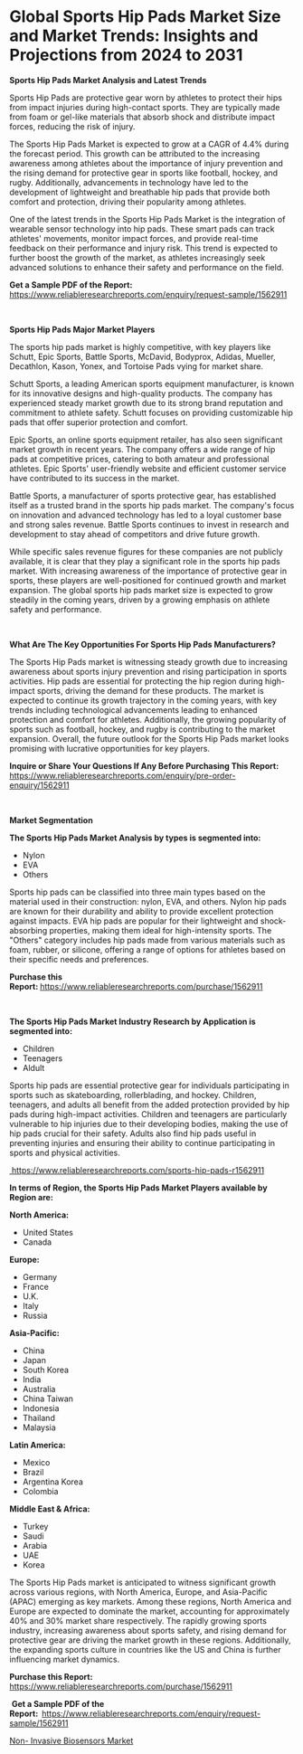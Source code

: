 <p><h1>Global Sports Hip Pads Market Size and Market Trends: Insights and Projections from 2024 to 2031</h1></p><p><strong>Sports Hip Pads Market Analysis and Latest Trends</strong></p>
<p><p>Sports Hip Pads are protective gear worn by athletes to protect their hips from impact injuries during high-contact sports. They are typically made from foam or gel-like materials that absorb shock and distribute impact forces, reducing the risk of injury.</p><p>The Sports Hip Pads Market is expected to grow at a CAGR of 4.4% during the forecast period. This growth can be attributed to the increasing awareness among athletes about the importance of injury prevention and the rising demand for protective gear in sports like football, hockey, and rugby. Additionally, advancements in technology have led to the development of lightweight and breathable hip pads that provide both comfort and protection, driving their popularity among athletes.</p><p>One of the latest trends in the Sports Hip Pads Market is the integration of wearable sensor technology into hip pads. These smart pads can track athletes' movements, monitor impact forces, and provide real-time feedback on their performance and injury risk. This trend is expected to further boost the growth of the market, as athletes increasingly seek advanced solutions to enhance their safety and performance on the field.</p></p>
<p><strong>Get a Sample PDF of the Report:&nbsp;</strong> <a href="https://www.reliableresearchreports.com/enquiry/request-sample/1562911">https://www.reliableresearchreports.com/enquiry/request-sample/1562911</a></p>
<p>&nbsp;</p>
<p><strong>Sports Hip Pads Major Market Players</strong></p>
<p><p>The sports hip pads market is highly competitive, with key players like Schutt, Epic Sports, Battle Sports, McDavid, Bodyprox, Adidas, Mueller, Decathlon, Kason, Yonex, and Tortoise Pads vying for market share. </p><p>Schutt Sports, a leading American sports equipment manufacturer, is known for its innovative designs and high-quality products. The company has experienced steady market growth due to its strong brand reputation and commitment to athlete safety. Schutt focuses on providing customizable hip pads that offer superior protection and comfort.</p><p>Epic Sports, an online sports equipment retailer, has also seen significant market growth in recent years. The company offers a wide range of hip pads at competitive prices, catering to both amateur and professional athletes. Epic Sports' user-friendly website and efficient customer service have contributed to its success in the market.</p><p>Battle Sports, a manufacturer of sports protective gear, has established itself as a trusted brand in the sports hip pads market. The company's focus on innovation and advanced technology has led to a loyal customer base and strong sales revenue. Battle Sports continues to invest in research and development to stay ahead of competitors and drive future growth.</p><p>While specific sales revenue figures for these companies are not publicly available, it is clear that they play a significant role in the sports hip pads market. With increasing awareness of the importance of protective gear in sports, these players are well-positioned for continued growth and market expansion. The global sports hip pads market size is expected to grow steadily in the coming years, driven by a growing emphasis on athlete safety and performance.</p></p>
<p>&nbsp;</p>
<p><strong>What Are The Key Opportunities For Sports Hip Pads Manufacturers?</strong></p>
<p><p>The Sports Hip Pads market is witnessing steady growth due to increasing awareness about sports injury prevention and rising participation in sports activities. Hip pads are essential for protecting the hip region during high-impact sports, driving the demand for these products. The market is expected to continue its growth trajectory in the coming years, with key trends including technological advancements leading to enhanced protection and comfort for athletes. Additionally, the growing popularity of sports such as football, hockey, and rugby is contributing to the market expansion. Overall, the future outlook for the Sports Hip Pads market looks promising with lucrative opportunities for key players.</p></p>
<p><strong>Inquire or Share Your Questions If Any Before Purchasing This Report:</strong> <a href="https://www.reliableresearchreports.com/enquiry/pre-order-enquiry/1562911">https://www.reliableresearchreports.com/enquiry/pre-order-enquiry/1562911</a></p>
<p>&nbsp;</p>
<p><strong>Market Segmentation</strong></p>
<p><strong>The Sports Hip Pads Market Analysis by types is segmented into:</strong></p>
<p><ul><li>Nylon</li><li>EVA</li><li>Others</li></ul></p>
<p><p>Sports hip pads can be classified into three main types based on the material used in their construction: nylon, EVA, and others. Nylon hip pads are known for their durability and ability to provide excellent protection against impacts. EVA hip pads are popular for their lightweight and shock-absorbing properties, making them ideal for high-intensity sports. The "Others" category includes hip pads made from various materials such as foam, rubber, or silicone, offering a range of options for athletes based on their specific needs and preferences.</p></p>
<p><strong>Purchase this Report:&nbsp;</strong><a href="https://www.reliableresearchreports.com/purchase/1562911">https://www.reliableresearchreports.com/purchase/1562911</a></p>
<p>&nbsp;</p>
<p><strong>The Sports Hip Pads Market Industry Research by Application is segmented into:</strong></p>
<p><ul><li>Children</li><li>Teenagers</li><li>Aldult</li></ul></p>
<p><p>Sports hip pads are essential protective gear for individuals participating in sports such as skateboarding, rollerblading, and hockey. Children, teenagers, and adults all benefit from the added protection provided by hip pads during high-impact activities. Children and teenagers are particularly vulnerable to hip injuries due to their developing bodies, making the use of hip pads crucial for their safety. Adults also find hip pads useful in preventing injuries and ensuring their ability to continue participating in sports and physical activities.</p></p>
<p><a href="https://www.reliableresearchreports.com/sports-hip-pads-r1562911">&nbsp;https://www.reliableresearchreports.com/sports-hip-pads-r1562911</a></p>
<p><strong>In terms of Region, the Sports Hip Pads Market Players available by Region are:</strong></p>
<p>
    <p> <strong> North America: </strong>
        <ul>
            <li>United States</li>
            <li>Canada</li>
        </ul>
        </p> 
    <p> <strong> Europe: </strong>
        <ul>
            <li>Germany</li>
            <li>France</li>
            <li>U.K.</li>
            <li>Italy</li>
            <li>Russia</li>
        </ul>
        </p> 
    <p> <strong> Asia-Pacific: </strong>
        <ul>
            <li>China</li>
            <li>Japan</li>
            <li>South Korea</li>
            <li>India</li>
            <li>Australia</li>
            <li>China Taiwan</li>
            <li>Indonesia</li>
            <li>Thailand</li>
            <li>Malaysia</li>
        </ul>
        </p> 
    <p> <strong> Latin America: </strong>
        <ul>
            <li>Mexico</li>
            <li>Brazil</li>
            <li>Argentina Korea</li>
            <li>Colombia</li>
        </ul>
        </p> 
    <p> <strong> Middle East & Africa: </strong>
        <ul>
            <li>Turkey</li>
            <li>Saudi</li>
            <li>Arabia</li>
            <li>UAE</li>
            <li>Korea</li>
        </ul>
    </p>
    </p>
<p><p>The Sports Hip Pads market is anticipated to witness significant growth across various regions, with North America, Europe, and Asia-Pacific (APAC) emerging as key markets. Among these regions, North America and Europe are expected to dominate the market, accounting for approximately 40% and 30% market share respectively. The rapidly growing sports industry, increasing awareness about sports safety, and rising demand for protective gear are driving the market growth in these regions. Additionally, the expanding sports culture in countries like the US and China is further influencing market dynamics.</p></p>
<p><strong>Purchase this Report: </strong><a href="https://www.reliableresearchreports.com/purchase/1562911">https://www.reliableresearchreports.com/purchase/1562911</a></p>
<p>&nbsp;<strong>Get a Sample PDF of the Report:&nbsp;&nbsp;</strong><a href="https://www.reliableresearchreports.com/enquiry/request-sample/1562911">https://www.reliableresearchreports.com/enquiry/request-sample/1562911</a></p>
<p><strong></strong></p>
<p><p><a href="https://github.com/VincentButlerjXXf/Market-Research-Report-List-1/blob/main/non-invasive-biosensors-market.md">Non- Invasive Biosensors Market</a></p></p>
